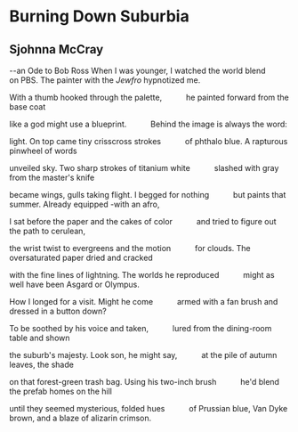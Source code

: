 # Burning Down Suburbia
## Sjohnna McCray
--an Ode to Bob Ross
When I was younger, I watched the world blend
          on PBS. The painter with the _Jewfro_ hypnotized me.

With a thumb hooked through the palette,
          he painted forward from the base coat

like a god might use a blueprint.
          Behind the image is always the word:

light. On top came tiny crisscross strokes
          of phthalo blue. A rapturous pinwheel of words

unveiled sky. Two sharp strokes of titanium white
          slashed with gray from the master's knife

became wings, gulls taking flight. I begged for nothing
          but paints that summer. Already equipped -with an afro,

I sat before the paper and the cakes of color
          and tried to figure out the path to cerulean,

the wrist twist to evergreens and the motion
          for clouds. The oversaturated paper dried and cracked

with the fine lines of lightning. The worlds he reproduced
          might as well have been Asgard or Olympus.

How I longed for a visit. Might he come
          armed with a fan brush and dressed in a button down?

To be soothed by his voice and taken,
          lured from the dining-room table and shown

the suburb's majesty. Look son, he might say,
          at the pile of autumn leaves, the shade

on that forest-green trash bag. Using his two-inch brush
          he'd blend the prefab homes on the hill

until they seemed mysterious, folded hues
          of Prussian blue, Van Dyke brown, and a blaze of alizarin crimson.